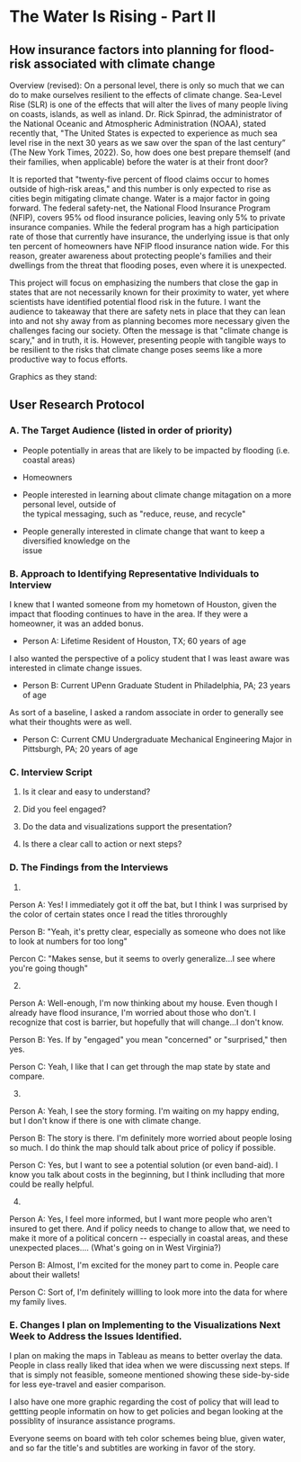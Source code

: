 # The Water Is Rising - Part II
## How insurance factors into planning for flood-risk associated with climate change

Overview (revised):
On a personal level, there is only so much that we can do to make ourselves resilient to the effects of climate change. Sea-Level Rise (SLR) is one of the effects that will alter the lives of many people living on coasts, islands, as well as inland. Dr. Rick Spinrad, the administrator of the National Oceanic and Atmospheric Administration (NOAA), stated recently that, "The United States is expected to experience as much sea level rise in the next 30 years as we saw over the span of the last century” (The New York Times, 2022). So, how does one best prepare themself (and their families, when applicable) before the water is at their front door?

It is reported that "twenty-five percent of flood claims occur to homes outside of high-risk areas," and this number is only expected to rise as cities begin mitigating climate change. Water is a major factor in going forward. The federal safety-net, the National Flood Insurance Program (NFIP), covers 95% od flood insurance policies, leaving only 5% to private insurance companies. While the federal program has a high participation rate of those that currently have insurance, the underlying issue is that only ten percent of homeowners have NFIP flood insurance nation wide. For this reason, greater awareness about protecting people's families and their dwellings from the threat that flooding poses, even where it is unexpected.

This project will focus on emphasizing the numbers that close the gap in states that are not necessarily known for their proximity to water, yet where scientists have identified potential flood risk in the future. I want the audience to takeaway that there are safety nets in place that they can lean into and not shy away from as planning becomes more necessary given the challenges facing our society. Often the message is that "climate change is scary," and in truth, it is. However, presenting people with tangible ways to be resilient to the risks that climate change poses seems like a more productive way to focus efforts.


Graphics as they stand:

<div class="flourish-embed flourish-map" data-src="visualisation/12023998"><script src="https://public.flourish.studio/resources/embed.js"></script></div>



<div class="flourish-embed flourish-map" data-src="visualisation/12025221"><script src="https://public.flourish.studio/resources/embed.js"></script></div>


## User Research Protocol

### A. The Target Audience (listed in order of priority)

  * People potentially in areas that are likely to be impacted by flooding (i.e. coastal areas)
  
  * Homeowners

  * People interested in learning about climate change mitagation on a more personal level, outside of          
  the typical messaging, such as "reduce, reuse, and recycle"
  
  * People generally interested in climate change that want to keep a diversified knowledge on the    
  issue

### B. Approach to Identifying Representative Individuals to Interview 

I knew that I wanted someone from my hometown of Houston, given the impact that flooding continues to have in the area. If they were a homeowner, it was an added bonus.

 * Person A: Lifetime Resident of Houston, TX; 60 years of age

I also wanted the perspective of a policy student that I was least aware was interested in climate change issues. 

 * Person B: Current UPenn Graduate Student in Philadelphia, PA; 23 years of age

As sort of a baseline, I asked a random associate in order to generally see what their thoughts were as well.

 * Person C: Current CMU Undergraduate Mechanical Engineering Major in Pittsburgh, PA; 20 years of age

### C. Interview Script
1. Is it clear and easy to understand?

2. Did you feel engaged?

3. Do the data and visualizations support the presentation?

4. Is there a clear call to action or next steps?

### D. The Findings from the Interviews

1. 

Person A: Yes! I immediately got it off the bat, but I think I was surprised by the color of certain states once I read the titles throroughly 

Person B: "Yeah, it's pretty clear, especially as someone who does not like to look at numbers for too long"

Percon C: "Makes sense, but it seems to overly generalize...I see where you're going though"

2.

Person A: Well-enough, I'm now thinking about my house. Even though I already have flood insurance, I'm worried about those who don't. I recognize that cost is barrier, but hopefully that will change...I don't know.

Person B: Yes. If by "engaged" you mean "concerned" or "surprised," then yes.

Person C: Yeah, I like that I can get through the map state by state and compare.

3.

Person A: Yeah, I see the story forming. I'm waiting on my happy ending, but I don't know if there is one with climate change.

Person B: The story is there. I'm definitely more worried about people losing so much. I do think the map should talk about price of policy if possible.

Person C: Yes, but I want to see a potential solution (or even band-aid). I know you talk about costs in the beginning, but I think inclluding that more could be really helpful.

4.

Person A: Yes, I feel more informed, but I want more people who aren't insured to get there. And if policy needs to change to allow that, we need to make it more of a political concern -- especially in coastal areas, and these unexpected places.... (What's going on in West Virginia?)

Person B: Almost, I'm excited for the money part to come in. People care about their wallets!

Person C: Sort of, I'm definitely willling to look more into the data for where my family lives.

### E. Changes I plan on Implementing to the Visualizations Next Week to Address the Issues Identified.

I plan on making the maps in Tableau as means to better overlay the data. People in class really liked that idea when we were discussing next steps. If that is simply not feasible, someone mentioned showing these side-by-side for less eye-travel and easier comparison.

I also have one more graphic regarding the cost of policy that will lead to gettting people informatin on how to get policies and began looking at the possiblity of insurance assistance programs. 

Everyone seems on board with teh color schemes being blue, given water, and so far the title's and subtitles are working in favor of the story.
